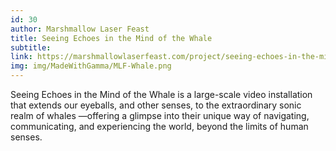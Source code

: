 ```yaml
---
id: 30
author: Marshmallow Laser Feast
title: Seeing Echoes in the Mind of the Whale
subtitle: 
link: https://marshmallowlaserfeast.com/project/seeing-echoes-in-the-mind-of-the-whale/
img: img/MadeWithGamma/MLF-Whale.png
---
```

Seeing Echoes in the Mind of the Whale is a large-scale video installation that extends our eyeballs, and other senses, to the extraordinary sonic realm of whales —offering a glimpse into their unique way of navigating, communicating, and experiencing the world, beyond the limits of human senses.

